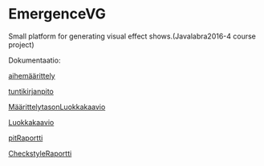 # EmergenceVG
Small platform for generating visual effect shows.(Javalabra2016-4 course project)

Dokumentaatio:

[aihemäärittely](dokumentointi/aiheenKuvausJaRakenne.md)

[tuntikirjanpito](dokumentointi/tuntikirjanpito.md)

[MäärittelytasonLuokkakaavio](dokumentointi/MäärittelytasonLuokkakaavio.jpg)

[Luokkakaavio](dokumentointi/Luokkakaavio.png)

[pitRaportti](https://htmlpreview.github.io/?https://github.com/VebMazer/EmergenceVG/blob/master/dokumentointi/pit/201604222115/index.html)

[CheckstyleRaportti](https://htmlpreview.github.io/?https://github.com/VebMazer/EmergenceVG/blob/master/dokumentointi/Checkstyle/22.04.2016/site/checkstyle.html)
